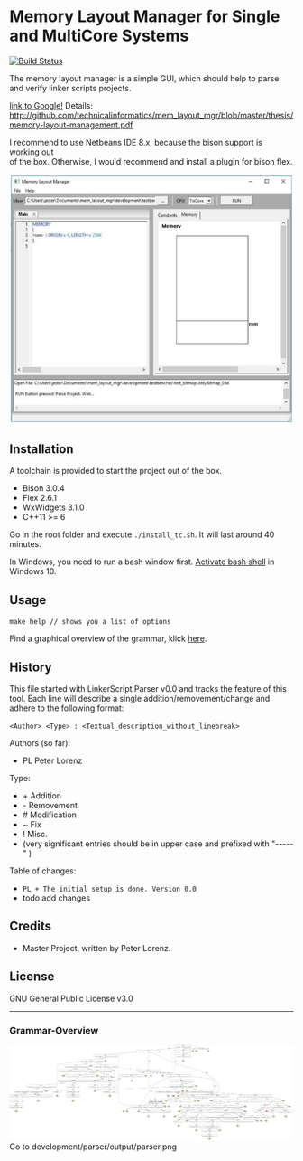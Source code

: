 # Memory Layout Manager for Single and MultiCore Systems
[![Build Status](https://travis-ci.org/tompollard/phd_thesis_markdown.svg?branch=master)](https://travis-ci.org/tompollard/phd_thesis_markdown)  

 The memory layout manager is a simple GUI, which should help to parse and verify linker scripts projects.
 
 [link to Google!](https://github.com/technicalinformatics/mem_layout_mgr/blob/master/thesis/memory-layout-management.pdf)
 Details: http://github.com/technicalinformatics/mem_layout_mgr/blob/master/thesis/memory-layout-management.pdf

 I recommend to use Netbeans IDE 8.x, because the bison support is working out  
 of the box. Otherwise, I would recommend and install a  plugin for bison flex.
 
 ![alt Result](http://github.com/technicalinformatics/mem_layout_mgr/blob/master/thesis/gui.png?raw=true "Result")

## Installation

A toolchain is provided to start the project out of the box.

  * Bison 3.0.4
  * Flex 2.6.1
  * WxWidgets 3.1.0
  * C++11 >= 6

Go in the root folder and execute
`./install_tc.sh`.
It will last around 40 minutes.

In Windows, you need to run a bash window first. [Activate bash shell](http://www.windowscentral.com/how-install-bash-shell-command-line-windows-10)
in Windows 10.  


## Usage

    make help // shows you a list of options

Find a graphical overview of the grammar, klick [here](#Grammar-Overview).

## History

This file started with LinkerScript Parser v0.0 and tracks the feature of this tool.
Each line will describe a single addition/removement/change and adhere to the following format:

`<Author> <Type> : <Textual_description_without_linebreak>`

Authors (so far):

  * PL   Peter Lorenz

Type:

  * \+ Addition
  * \- Removement
  * \# Modification
  * \~ Fix
  * \! Misc.
  * (very significant entries should be in upper case and prefixed with "-----" )

Table of changes:

  * `PL + The initial setup is done. Version 0.0`
  * todo add changes

## Credits

  * Master Project, written by Peter Lorenz.

## License

GNU General Public License v3.0

---

### Grammar-Overview

![Result](http://github.com/technicalinformatics/mem_layout_mgr/blob/master/development/parser/output/parser.png)
Go to development/parser/output/parser.png
